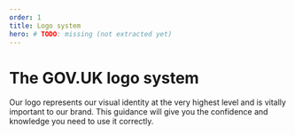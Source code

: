 ```yaml
---
order: 1
title: Logo system
hero: # TODO: missing (not extracted yet)
---
```


# The GOV.UK logo system

Our logo represents our visual identity at the very highest level and is vitally important to our brand. This guidance will give you the confidence and knowledge you need to use it correctly.
